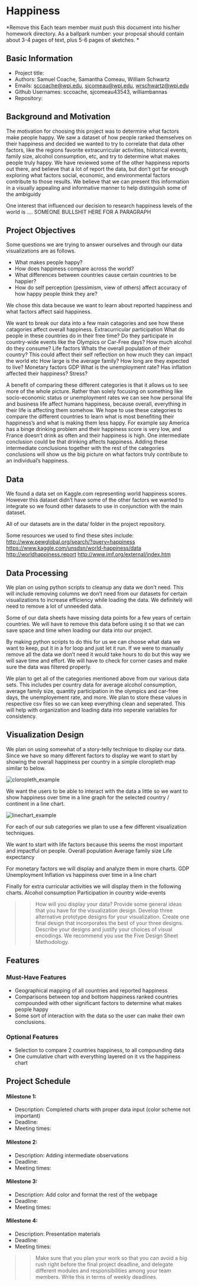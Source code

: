 Happiness
===
*Remove this
Each team member must push this document into his/her homework directory. As a ballpark number: your proposal should contain about 3-4 pages of text, plus 5-6 pages of sketches.
*

Basic Information
---
- Project title:
- Authors: Samuel Coache, Samantha Comeau, William Schwartz
- Emails: sccoache@wpi.edu, sjcomeau@wpi.edu, wrschwartz@wpi.edu
- Github Usernames: sccoache, sjcomeau43543, williambannas
- Repository:

Background and Motivation
---
The motivation for choosing this project was to determine what factors make people happy.  We saw a dataset of how people ranked themselves on their happiness and decided we wanted to try to correlate that data other factors, like the regions favorite extracurricular activities, historical events, family size, alcohol consumption, etc, and try to determine what makes people truly happy.  We have reviewed some of the other happiness reports out there, and believe that a lot of report the data, but don’t got far enough exploring what factors social, economic, and environmental factors contribute to those results. We believe that we can present this information in a visually appealing and informative manner to help distinguish some of the ambiguidy 

One interest that influenced our decision to research happiness levels of the world is …. SOMEONE BULLSHIT HERE FOR A PARAGRAPH

Project Objectives 
---
Some questions we are trying to answer ourselves and through our data visualizations are as follows.

- What makes people happy? 
- How does happiness compare across the world?
- What differences between countries cause certain countries to be happier?
- How do self perception (pessimism, view of others) affect accuracy of how happy people think they are?

We chose this data because we want to learn about reported happiness and what factors affect said happiness.  

We want to break our data into a few main catagories and see how these catagories affect overall happiness.
Extracurricular participation
What do people in these countries do in their free time?
Do they participate in country-wide events like the Olympics or Car-Free days?
How much alcohol do they consume?
Life factors
Whats the overall population of their country?
This could affect their self reflection on how much they can impact the world etc
How large is the average family?
How long are they expected to live?
Monetary factors
GDP
What is the unemployment rate?
Has inflation affected their happiness? Stress?

A benefit of comparing these different categories is that it allows us to see more of the whole picture.  Rather than solely focusing on something like socio-economic status or unemployment rates we can see how personal life and business life affect humans happiness, because overall, everything in their life is affecting them somehow.  We hope to use these categories to compare the different countries to learn what is most benefiting their happiness’s and what is making them less happy.  For example say America has a binge drinking problem and their happiness score is very low, and France doesn’t drink as often and their happiness is high.  One intermediate conclusion could be that drinking affects happiness.  Adding these intermediate conclusions together with the rest of the categories conclusions will show us the big picture on what factors truly contribute to an individual’s happiness. 

Data
---
We found a data set on Kaggle.com representing world happiness scores.  However this dataset didn’t have some of the other factors we wanted to integrate so we found other datasets to use in conjunction with the main dataset.

All of our datasets are in the data/ folder in the project repository.

Some resources we used to find these sites include:
http://www.pewglobal.org/search/?query=happiness
https://www.kaggle.com/unsdsn/world-happiness/data
http://worldhappiness.report
http://www.imf.org/external/index.htm

Data Processing
---
We plan on using python scripts to cleanup any data we don’t need. This will include removing columns we don’t need from our datasets for certain visualizations to increase efficiency while loading the data.  We definitely will need to remove a lot of unneeded data.  

Some of our data sheets have missing data points for a few years of certain countries.  We will have to remove this data before using it so that we can save space and time when loading our data into our project.

By making python scripts to do this for us we can choose what data we want to keep, put it in a for loop and just let it run. If we were to manually remove all the data we don’t need it would take hours to do but this way we will save time and effort.  We will have to check for corner cases and make sure the data was filtered properly.

We plan to get all of the categories mentioned above from our various data sets.  This includes per country data for average alcohol consumption, average family size, quantity participation in the olympics and car-free days,  the unemployement rate, and more.  We plan to store these values in respective csv files so we can keep everything clean and seperated.  This will help with organization and loading data into seperate variables for consistency.

Visualization Design
---
We plan on using somewhat of a story-telly technique to display our data.  Since we have so many different factors to display we want to start by showing the overall happiness per country in a simple cloropleth map similar to below.

![cloropleth_example](img/proposal/cloropleth.png)

We want the users to be able to interact with the data a little so we want to show happiness over time in a line graph for the selected country / continent in a line chart.

![linechart_example](img/proposal/linechart.png)

For each of our sub categories we plan to use a few different visualization techniques.

We want to start with life factors because this seems the most important and impactful on people. 
Overall population
Average family size
Life expectancy

For monetary factors we will display and analyze them in more charts.
GDP
Unemployment
Inflation vs happiness over time in a line chart

Finally for extra curricular activities we will display them in the following charts.
Alcohol consumption
Participation in country wide-events




>>How will you display your data? Provide some general ideas that you have for the visualization design. Develop three alternative prototype designs for your visualization. Create one final design that incorporates the best of your three designs. Describe your designs and justify your choices of visual encodings. We recommend you use the Five Design Sheet Methodology.

Features
---
### Must-Have Features

- Geographical mapping of all countries and reported happiness
- Comparisons between top and bottom happiness ranked countries compounded with other significant factors to determine what makes people happy
- Some sort of interaction with the data so the user can make their own conclusions.

### Optional Features
- Selection to compare 2 countries happiness, to all compounding data 
- One cumulative chart with everything layered on it vs the happiness chart


Project Schedule
---

#### Milestone 1: 
- Description: Completed charts with proper data input (color scheme not important)
- Deadline: 
- Meeting times: 
#### Milestone 2: 
- Description: Adding intermediate observations
- Deadline:
- Meeting times: 
#### Milestone 3: 
- Description: Add color and format the rest of the webpage
- Deadline: 
- Meeting times: 
#### Milestone 4: 
- Description: Presentation materials
- Deadline: 
- Meeting times: 

>>Make sure that you plan your work so that you can avoid a big rush right before the final project deadline, and delegate different modules and responsibilities among your team members. Write this in terms of weekly deadlines.
